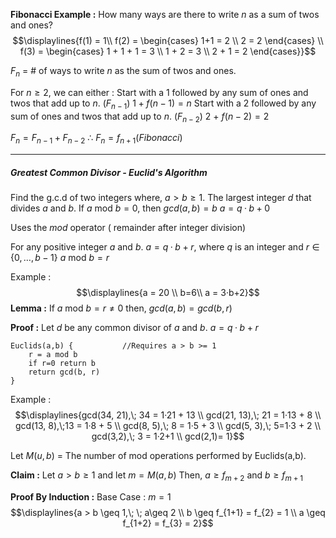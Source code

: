 
**Fibonacci Example :** 
How many ways are there to write $n$ as a sum of twos and ones?$$\displaylines{f(1) = 1\\
f(2) = \begin{cases}
1+1 = 2 \\
2 = 2
\end{cases} \\
f(3) = \begin{cases}
1 + 1 + 1 = 3 \\
1 + 2 = 3 \\
2 + 1 = 2
\end{cases}}$$

$F_{n}$ = # of ways to write $n$ as the sum of twos and ones.

For $n \geq 2$, we can either :
	Start with a 1 followed by any sum of ones and twos that add up to $n$. ($F_{n-1}$)
		$1 + f(n-1) = n$
	Start with a 2 followed by any sum of ones and twos that add up to $n$. ($F_{n-2}$)
		2 + $f(n-2) = 2$

$F_{n} = F_{n-1} + F_{n-2}$
∴ $F_{n} = f_{n+1}(Fibonacci)$



---
##### Greatest Common Divisor - Euclid's Algorithm

Find the g.c.d of two integers where, $a > b \geq 1$.
	The largest integer $d$ that divides $a$ and $b$.
	If $a \text{ mod } b = 0$, then $gcd(a, b) = b$
		$a=q·b + 0$

Uses the $mod$ operator ( remainder after integer division)

For any positive integer $a$ and $b$.
	$a = q·b + r$, where $q$ is an integer and $r \in \{0, \dots, b-1\}$
	$a \text{ mod } b = r$

Example : $$\displaylines{a = 20 \\ b=6\\
a = 3·b+2}$$
**Lemma :**
	If $a \text{ mod } b = r \neq 0$ then,
		$gcd(a,b) = gcd(b, r)$ 

**Proof :** 
	Let $d$ be any common divisor of $a$ and $b$.
	$a = q·b + r$


```
Euclids(a,b) {           //Requires a > b >= 1
	r = a mod b
	if r=0 return b
	return gcd(b, r)
}
```


Example :$$\displaylines{gcd(34, 21),\; 34 = 1·21 + 13 \\
gcd(21, 13),\; 21 = 1·13 + 8 \\
gcd(13, 8),\;13 = 1·8 + 5 \\
gcd(8, 5),\; 8 = 1·5 + 3 \\
gcd(5, 3),\; 5=1·3 + 2 \\
gcd(3,2),\; 3 = 1·2+1 \\
gcd(2,1)= 1}$$


Let $M(u,b)$ = The number of mod operations performed by Euclids(a,b).

**Claim :** 
	Let $a>b \geq 1$ and let $m = M(a,b)$
		Then, $a \geq f_{m+2}$ and $b \geq f_{m+1}$


**Proof By Induction :** 
	Base Case : $m = 1$ $$\displaylines{a > b \geq 1,\; \; a\geq 2 \\
	b \geq f_{1+1} = f_{2} = 1 \\
	a \geq f_{1+2} = f_{3} = 2}$$
	